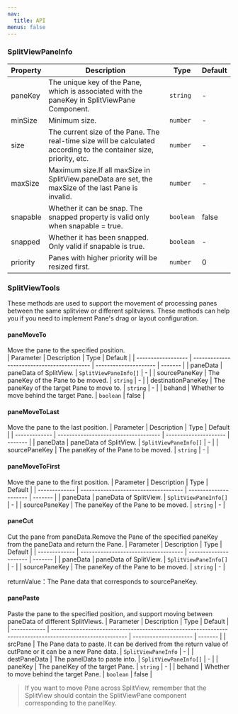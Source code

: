 ```yaml
---
nav:
  title: API
menus: false
---
```

<API src="../../lib/index.ts"></API>

### SplitViewPaneInfo
| Property | Description                                                                                                         | Type      | Default |
| -------- | ------------------------------------------------------------------------------------------------------------------- | --------- | ------- |
| paneKey  | The unique key of the Pane, which is associated with the paneKey in SplitViewPane Component.                        | `string`  | -       |
| minSize  | Minimum size.                                                                                                       | `number`  | -       |
| size     | The current size of the Pane. The real-time size will be calculated according to the container size, priority, etc. | `number`  | -       |
| maxSize  | Maximum size.If all maxSize in SplitView.paneData are set, the maxSize of the last Pane is invalid.                 | `number`  | -       |
| snapable | Whether it can be snap. The snapped property is valid only when snapable = true.                                    | `boolean` | false   |
| snapped  | Whether it has been snapped. Only valid if snapable is true.                                                        | `boolean` | -       |
| priority | Panes with higher priority will be resized first.                                                                   | `number`  | 0       |


### SplitViewTools 

These methods are used to support the movement of processing panes between the same splitview or different splitviews. These methods can help you if you need to implement Pane's drag or layout configuration.
#### paneMoveTo
Move the pane to the specified position.  
| Parameter          | Description                                | Type                  | Default |
| ------------------ | ------------------------------------------ | --------------------- | ------- |
| paneData           | paneData of SplitView.                     | `SplitViewPaneInfo[]` | -       |
| sourcePaneKey      | The paneKey of the Pane to be moved.       | `string`              | -       |
| destinationPaneKey | The paneKey of the target Pane to move to. | `string`              | -       |
| behand             | Whether to move behind the target Pane.    | `boolean`             | false   |

#### paneMoveToLast

Move the pane to the last position.
| Parameter     | Description                          | Type                  | Default |
| ------------- | ------------------------------------ | --------------------- | ------- |
| paneData      | paneData of SplitView.               | `SplitViewPaneInfo[]` | -       |
| sourcePaneKey | The paneKey of the Pane to be moved. | `string`              | -       |

#### paneMoveToFirst

Move the pane to the first position.
| Parameter     | Description                          | Type                  | Default |
| ------------- | ------------------------------------ | --------------------- | ------- |
| paneData      | paneData of SplitView.               | `SplitViewPaneInfo[]` | -       |
| sourcePaneKey | The paneKey of the Pane to be moved. | `string`              | -       |

#### paneCut

Cut the pane from paneData.Remove the Pane of the specified paneKey from the paneData and return the Pane.
| Parameter     | Description                          | Type                  | Default |
| ------------- | ------------------------------------ | --------------------- | ------- |
| paneData      | paneData of SplitView.               | `SplitViewPaneInfo[]` | -       |
| sourcePaneKey | The paneKey of the Pane to be moved. | `string`              | -       |

returnValue：The Pane data that corresponds to sourcePaneKey.

#### panePaste

Paste the pane to the specified position, and support moving between paneData of different SplitViews.
| Parameter    | Description                                                                                              | Type                  | Default |
| ------------ | -------------------------------------------------------------------------------------------------------- | --------------------- | ------- |
| srcPane      | The Pane data to paste. It can be derived from the return value of cutPane or it can be a new Pane data. | `SplitViewPaneInfo`   | -       |
| destPaneData | The panelData to paste into.                                                                             | `SplitViewPaneInfo[]` | -       |
| paneKey      | The panelKey of the target Pane.                                                                         | `string`              | -       |
| behand       | Whether to move behind the target Pane.                                                                  | `boolean`             | false   |


> If you want to move Pane across SplitView, remember that the SplitView should contain the SplitViewPane component corresponding to the panelKey.
